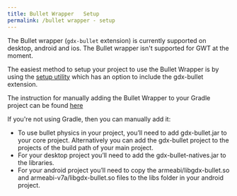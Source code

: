 ```yaml
---
title: Bullet Wrapper   Setup
permalink: /bullet wrapper - setup
---
```

The Bullet wrapper (`gdx-bullet` extension) is currently supported on desktop, android and ios. The Bullet wrapper isn't supported for GWT at the moment.

The easiest method to setup your project to use the Bullet Wrapper is by using the [setup utility](https://github.com/libgdx/libgdx/wiki/Project-Setup-Gradle) which has an option to include the gdx-bullet extension.

The instruction for manually adding the Bullet Wrapper to your Gradle project can be found [here](https://github.com/libgdx/libgdx/wiki/Dependency-management-with-Gradle#bullet-gradle)

If you're not using Gradle, then you can manually add it:
* To use bullet physics in your project, you’ll need to add gdx-bullet.jar to your core project. Alternatively you can add the gdx-bullet project to the projects of the build path of your main project.
* For your desktop project you’ll need to add the gdx-bullet-natives.jar to the libraries.
* For your android project you’ll need to copy the armeabi/libgdx-bullet.so and armeabi-v7a/libgdx-bullet.so files to the libs folder in your android project.
